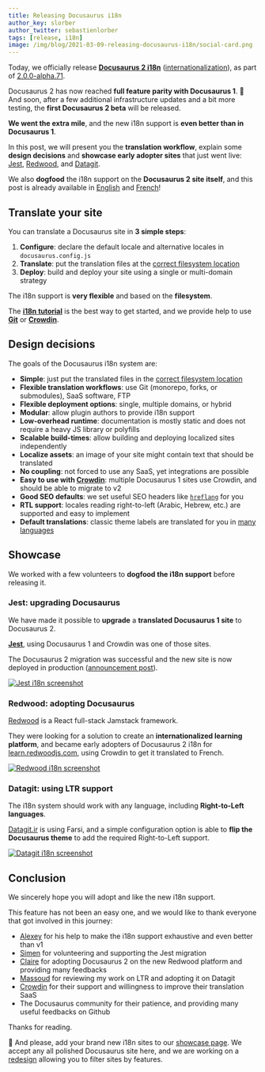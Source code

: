 ```yaml
---
title: Releasing Docusaurus i18n
author_key: slorber
author_twitter: sebastienlorber
tags: [release, i18n]
image: /img/blog/2021-03-09-releasing-docusaurus-i18n/social-card.png
---
```


Today, we officially release **[Docusaurus 2 i18n](https://docusaurus.io/docs/i18n/introduction)** ([internationalization](https://en.wikipedia.org/wiki/Internationalization_and_localization)), as part of [2.0.0-alpha.71](https://github.com/facebook/docusaurus/releases/tag/v2.0.0-alpha.71).

Docusaurus 2 has now reached **full feature parity with Docusaurus 1**. 🎉 And soon, after a few additional infrastructure updates and a bit more testing, the **first Docusaurus 2 beta** will be released.

**We went the extra mile**, and the new i18n support is **even better than in Docusaurus 1**.

In this post, we will present you the **translation workflow**, explain some **design decisions** and **showcase early adopter sites** that just went live: [Jest](https://jestjs.io/), [Redwood](https://learn.redwoodjs.com/), and [Datagit](https://datagit.ir/).

We also **dogfood** the i18n support on the **Docusaurus 2 site itself**, and this post is already available in [English](https://docusaurus.io/blog/2021/03/09/releasing-docusaurus-i18n) and [French](https://docusaurus.io/fr/blog/2021/03/09/releasing-docusaurus-i18n)!

<!--truncate-->

## Translate your site

You can translate a Docusaurus site in **3 simple steps**:

1. **Configure**: declare the default locale and alternative locales in `docusaurus.config.js`
1. **Translate**: put the translation files at the [correct filesystem location](https://docusaurus.io/docs/next/i18n/introduction#translation-files-location)
1. **Deploy**: build and deploy your site using a single or multi-domain strategy

The i18n support is **very flexible** and based on the **filesystem**.

The **[i18n tutorial](https://docusaurus.io/docs/i18n/tutorial)** is the best way to get started, and we provide help to use **[Git](https://docusaurus.io/docs/i18n/git)** or **[Crowdin](https://docusaurus.io/docs/i18n/crowdin)**.

## Design decisions

The goals of the Docusaurus i18n system are:

- **Simple**: just put the translated files in the [correct filesystem location](https://docusaurus.io/docs/next/i18n/introduction#translation-files-location)
- **Flexible translation workflows**: use Git (monorepo, forks, or submodules), SaaS software, FTP
- **Flexible deployment options**: single, multiple domains, or hybrid
- **Modular**: allow plugin authors to provide i18n support
- **Low-overhead runtime**: documentation is mostly static and does not require a heavy JS library or polyfills
- **Scalable build-times**: allow building and deploying localized sites independently
- **Localize assets**: an image of your site might contain text that should be translated
- **No coupling**: not forced to use any SaaS, yet integrations are possible
- **Easy to use with [Crowdin](https://crowdin.com/)**: multiple Docusaurus 1 sites use Crowdin, and should be able to migrate to v2
- **Good SEO defaults**: we set useful SEO headers like [`hreflang`](https://developers.google.com/search/docs/advanced/crawling/localized-versions) for you
- **RTL support**: locales reading right-to-left (Arabic, Hebrew, etc.) are supported and easy to implement
- **Default translations**: classic theme labels are translated for you in [many languages](https://github.com/facebook/docusaurus/tree/main/packages/docusaurus-theme-classic/codeTranslations)

## Showcase

We worked with a few volunteers to **dogfood the i18n support** before releasing it.

### Jest: upgrading Docusaurus

We have made it possible to **upgrade** a **translated Docusaurus 1 site** to Docusaurus 2.

**[Jest](https://jestjs.io)**, using Docusaurus 1 and Crowdin was one of those sites.

The Docusaurus 2 migration was successful and the new site is now deployed in production ([announcement post](https://jestjs.io/blog/2021/03/09/jest-website-upgrade)).

[![Jest i18n screenshot](/img/blog/2021-03-09-releasing-docusaurus-i18n/jest.png)](https://jestjs.io)

### Redwood: adopting Docusaurus

[Redwood](https://redwoodjs.com/) is a React full-stack Jamstack framework.

They were looking for a solution to create an **internationalized learning platform**, and became early adopters of Docusaurus 2 i18n for [learn.redwoodjs.com](https://learn.redwoodjs.com/), using Crowdin to get it translated to French.

[![Redwood i18n screenshot](/img/blog/2021-03-09-releasing-docusaurus-i18n/redwood.png)](https://learn.redwoodjs.com/)

### Datagit: using LTR support

The i18n system should work with any language, including **Right-to-Left languages**.

[Datagit.ir](https://datagit.ir/) is using Farsi, and a simple configuration option is able to **flip the Docusaurus theme** to add the required Right-to-Left support.

[![Datagit i18n screenshot](/img/blog/2021-03-09-releasing-docusaurus-i18n/datagit.png)](https://datagit.ir/)

## Conclusion

We sincerely hope you will adopt and like the new i18n support.

This feature has not been an easy one, and we would like to thank everyone that got involved in this journey:

- [Alexey](https://github.com/lex111) for his help to make the i18n support exhaustive and even better than v1
- [Simen](https://github.com/SimenB) for volunteering and supporting the Jest migration
- [Claire](https://github.com/clairefro) for adopting Docusaurus 2 on the new Redwood platform and providing many feedbacks
- [Massoud](https://github.com/massoudmaboudi) for reviewing my work on LTR and adopting it on Datagit
- [Crowdin](https://crowdin.com/) for their support and willingness to improve their translation SaaS
- The Docusaurus community for their patience, and providing many useful feedbacks on Github

Thanks for reading.

🙏 And please, add your brand new i18n sites to our [showcase page](https://docusaurus.io/showcase). We accept any all polished Docusaurus site here, and we are working on a [redesign](https://github.com/facebook/docusaurus/issues/4238) allowing you to filter sites by features.
